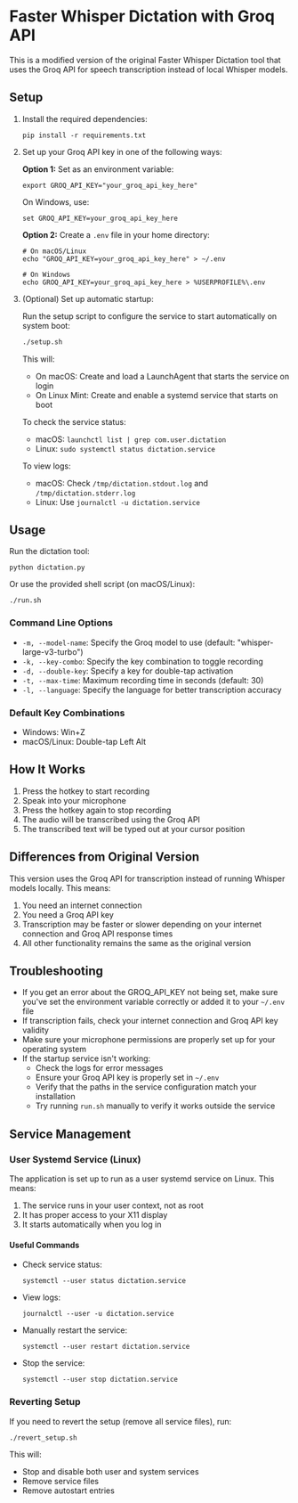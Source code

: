 # Faster Whisper Dictation with Groq API

This is a modified version of the original Faster Whisper Dictation tool that uses the Groq API for speech transcription instead of local Whisper models.

## Setup

1. Install the required dependencies:

   ```
   pip install -r requirements.txt
   ```

2. Set up your Groq API key in one of the following ways:

   **Option 1:** Set as an environment variable:

   ```
   export GROQ_API_KEY="your_groq_api_key_here"
   ```

   On Windows, use:

   ```
   set GROQ_API_KEY=your_groq_api_key_here
   ```

   **Option 2:** Create a `.env` file in your home directory:

   ```
   # On macOS/Linux
   echo "GROQ_API_KEY=your_groq_api_key_here" > ~/.env

   # On Windows
   echo GROQ_API_KEY=your_groq_api_key_here > %USERPROFILE%\.env
   ```

3. (Optional) Set up automatic startup:

   Run the setup script to configure the service to start automatically on system boot:

   ```bash
   ./setup.sh
   ```

   This will:

   - On macOS: Create and load a LaunchAgent that starts the service on login
   - On Linux Mint: Create and enable a systemd service that starts on boot

   To check the service status:

   - macOS: `launchctl list | grep com.user.dictation`
   - Linux: `sudo systemctl status dictation.service`

   To view logs:

   - macOS: Check `/tmp/dictation.stdout.log` and `/tmp/dictation.stderr.log`
   - Linux: Use `journalctl -u dictation.service`

## Usage

Run the dictation tool:

```
python dictation.py
```

Or use the provided shell script (on macOS/Linux):

```
./run.sh
```

### Command Line Options

- `-m, --model-name`: Specify the Groq model to use (default: "whisper-large-v3-turbo")
- `-k, --key-combo`: Specify the key combination to toggle recording
- `-d, --double-key`: Specify a key for double-tap activation
- `-t, --max-time`: Maximum recording time in seconds (default: 30)
- `-l, --language`: Specify the language for better transcription accuracy

### Default Key Combinations

- Windows: Win+Z
- macOS/Linux: Double-tap Left Alt

## How It Works

1. Press the hotkey to start recording
2. Speak into your microphone
3. Press the hotkey again to stop recording
4. The audio will be transcribed using the Groq API
5. The transcribed text will be typed out at your cursor position

## Differences from Original Version

This version uses the Groq API for transcription instead of running Whisper models locally. This means:

1. You need an internet connection
2. You need a Groq API key
3. Transcription may be faster or slower depending on your internet connection and Groq API response times
4. All other functionality remains the same as the original version

## Troubleshooting

- If you get an error about the GROQ_API_KEY not being set, make sure you've set the environment variable correctly or added it to your `~/.env` file
- If transcription fails, check your internet connection and Groq API key validity
- Make sure your microphone permissions are properly set up for your operating system
- If the startup service isn't working:
  - Check the logs for error messages
  - Ensure your Groq API key is properly set in `~/.env`
  - Verify that the paths in the service configuration match your installation
  - Try running `run.sh` manually to verify it works outside the service

## Service Management

### User Systemd Service (Linux)

The application is set up to run as a user systemd service on Linux. This means:

1. The service runs in your user context, not as root
2. It has proper access to your X11 display
3. It starts automatically when you log in

#### Useful Commands

- Check service status:

  ```
  systemctl --user status dictation.service
  ```

- View logs:

  ```
  journalctl --user -u dictation.service
  ```

- Manually restart the service:

  ```
  systemctl --user restart dictation.service
  ```

- Stop the service:
  ```
  systemctl --user stop dictation.service
  ```

### Reverting Setup

If you need to revert the setup (remove all service files), run:

```
./revert_setup.sh
```

This will:

- Stop and disable both user and system services
- Remove service files
- Remove autostart entries
